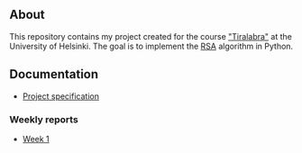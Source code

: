 ## About

This repository contains my project created for the course ["Tiralabra"](https://tiralabra.github.io/2022_p1/index) at the University of Helsinki. The goal is to implement the [RSA](https://en.wikipedia.org/wiki/RSA_(cryptosystem)) algorithm in Python.

## Documentation

- [Project specification](documentation/specification.md)

### Weekly reports

- [Week 1](documentation/reports/week1.md)
